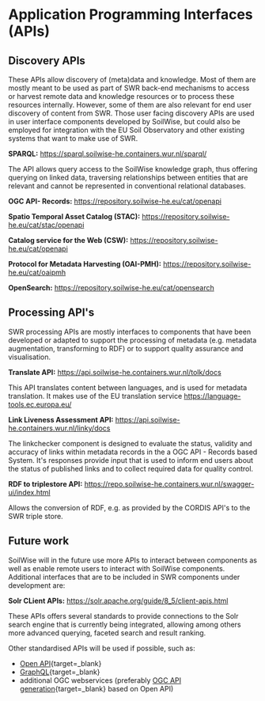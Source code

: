 # Application Programming Interfaces (APIs)

## Discovery APIs

These APIs allow discovery of (meta)data and knowledge. Most of them are mostly meant to be used as part of SWR back-end mechanisms to access or harvest remote data and knowledge resources or to process these resources internally. However, some of them are also relevant for end user discovery of content from SWR. Those user facing discovery APIs are used in user interface components developed by SoilWise, but could also be employed for integration with the EU Soil Observatory and other existing systems that want to make use of SWR.

**SPARQL:** <https://sparql.soilwise-he.containers.wur.nl/sparql/>

The API allows query access to the SoilWise knowledge graph, thus offering querying on linked data, traversing relationships between entities that are relevant and cannot be represented in conventional relational databases.

**OGC API- Records:** <https://repository.soilwise-he.eu/cat/openapi>

**Spatio Temporal Asset Catalog (STAC):** <https://repository.soilwise-he.eu/cat/stac/openapi>

**Catalog service for the Web (CSW):** <https://repository.soilwise-he.eu/cat/openapi>

**Protocol for Metadata Harvesting (OAI-PMH):** <https://repository.soilwise-he.eu/cat/oaipmh>

**OpenSearch:** <https://repository.soilwise-he.eu/cat/opensearch>


## Processing API's

SWR processing APIs are mostly interfaces to components that have been developed or adapted to support the processing of metadata (e.g. metadata augmentation, transforming to RDF) or to support quality assurance and visualisation.  

**Translate API:** <https://api.soilwise-he.containers.wur.nl/tolk/docs>

This API translates content between languages, and is used for metadata translation. It makes use of the EU translation service <https://language-tools.ec.europa.eu/>

**Link Liveness Assessment API:** <https://api.soilwise-he.containers.wur.nl/linky/docs>

The linkchecker component is designed to evaluate the status, validity and accuracy of links within metadata records in the a OGC API - Records based System. It's responses provide input that is used to inform end users about the status of published links and to collect required data for quality control.

**RDF to triplestore API:** <https://repo.soilwise-he.containers.wur.nl/swagger-ui/index.html>

Allows the conversion of RDF, e.g. as provided by the CORDIS API's to the SWR triple store.

## Future work

SoilWise will in the future use more APIs to interact between components as well as enable remote users to interact with SoilWise components. Additional interfaces that are to be included in SWR components under development are:

**Solr CLient APIs:** <https://solr.apache.org/guide/8_5/client-apis.html>

These APIs offers several standards to provide connections to the Solr search engine that is currently being integrated, allowing among others more advanced querying, faceted search and result ranking.  

Other standardised APIs will be used if possible, such as:

- [Open API](https://www.openapis.org/){target=_blank}
- [GraphQL](https://graphql.com){target=_blank}
- additional OGC webservices (preferably [OGC API generation](https://ogcapi.ogc.org/){target=_blank} based on Open API)

